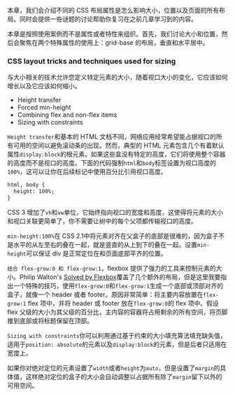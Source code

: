 本章，我们会介绍不同的 CSS 布局属性是怎么影响大小，位置以及页面的所有布局。同时会提供一些谜题的讨论帮助你复习在之前几章学习到的内容。

本章是按照使用案例而不是属性或者特性来组织。首先，我们讨论大小和位置，然后会聚焦在两个特殊属性的使用上：grid-base 的布局，垂直和水平居中。

### CSS layout tricks and techniques used for sizing

与大小相关的技术允许您定义特定元素的大小，随着视口大小的变化，它应该如何增长以及它应该如何缩小。

- Height transfer
- Forced min-height
- Combining flex and non-flex items
- Sizing with constraints

`Height transfer`和基本的 HTML 文档不同，网络应用经常希望能占据视口的所有可用的空间以避免滚动条的出现。然而，典型的 HTML 元素包含几个有着默认属性`display:block`的根元素。如果这些盒没有特定的高度，它们将使用整个容器的高度而不是视口的高度。下面的代码强制`html`和`body`标签设置为视口高度的`100%`，这可以让你在后续标记中使用百分比引用视口高度。

```html
html, body {
  height: 100%;
}
```

CSS 3 增加了`vh`和`vw`单位，它始终指向视口的宽度和高度，这使得将元素的大小和视口关联更简单了，你不需要让树中的每个父项都传输视口的高度。

`min-height:100%`在 CSS 2.1中将元素对齐在父盒子的底部是很难的，因为盒子不是水平的从左至右的叠在一起，就是竖直的从上到下的叠在一起。设置`min-height`可以保证 div 是正常定位在和页面底部平齐的位置。

`结合 flex-grow:0 和 flex-grow:1`，flexbox 提供了强力的工具来控制元素的大小。Philip Walton's [Solved by Flexbox](http://philipwalton.github.io/solved-by-flexbox/)覆盖了几个额外的布局，但是这里我要指出一个特殊的技巧，使用`flex-grow:0`和`flex-grow:1`生成一个底部或顶部对齐的盒子，就像一个 header 或者 footer。原因非常简单：将主要内容放置在`flex-grow:1` flex 项中，并将 header 或 footer 放在`flex-grow:0`的 flex 项中。假设 flex 父级的大小为其父级的百分比，主内容的容器将占用剩余的所有空间，将页脚推到底部或将标题保留在顶部。

`Sizing with constraints`你可以利用通过基于约束的大小填充算法填充缺失值，适用于`position: absolute`的元素以及`display:block`的元素，但是后者只适用在宽度上。

如果你对绝对定位的元素设置了`width`或者`height`为`auto`，但是设置了`margin`的具体值，这样绝对定位的盒子的大小会自动调整以占据所有除了`margin`留下以外的可用空间。
